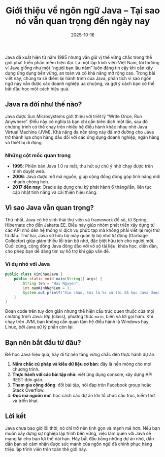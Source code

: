 ﻿---
title: "Giới thiệu về ngôn ngữ Java – Tại sao nó vẫn quan trọng đến ngày nay"
date: 2025-10-16
draft: false
tags: ["Java", "JavaScript", "Lập trình"]
categories: ["Lập trình"]
description: "Khám phá lịch sử, ưu điểm và lý do Java vẫn là lựa chọn phổ biến cho lập trình viên."
image: "/images/posts/gioi-thieu-ngon-ngu-java.jpg"
---

Java đã xuất hiện từ năm 1995 nhưng vẫn giữ vị thế vững chắc trong thế giới phát triển phần mềm hiện đại. Là một lập trình viên Việt Nam, tôi thường ví Java giống như một “người bạn lâu năm” luôn đáng tin cậy khi cần xây dựng ứng dụng bền vững, an toàn và có khả năng mở rộng cao. Trong bài viết này, chúng ta sẽ điểm lại hành trình của Java, phân tích vì sao ngôn ngữ này vẫn được các doanh nghiệp ưa chuộng, và gợi ý cách bạn có thể bắt đầu học một cách hiệu quả.

## Java ra đời như thế nào?

Java được Sun Microsystems giới thiệu với triết lý “Write Once, Run Anywhere”. Điều này có nghĩa là bạn chỉ cần biên dịch một lần, sau đó chương trình có thể chạy trên nhiều hệ điều hành khác nhau nhờ Java Virtual Machine (JVM). Khả năng đa nền tảng này đã mở đường cho Java trở thành lựa chọn hàng đầu đối với các ứng dụng doanh nghiệp, ngân hàng và thiết bị di động.

### Những cột mốc quan trọng

- **1995**: Phiên bản Java 1.0 ra mắt, thu hút sự chú ý nhờ chạy được trên trình duyệt web.  
- **2006**: Java được mở mã nguồn, giúp cộng đồng đóng góp tính năng mới nhanh chóng hơn.  
- **2017 đến nay**: Oracle áp dụng chu kỳ phát hành 6 tháng/lần, liên tục cập nhật tính năng và cải thiện hiệu năng.

## Vì sao Java vẫn quan trọng?

Thứ nhất, Java có hệ sinh thái thư viện và framework đồ sộ, từ Spring, Hibernate cho đến Jakarta EE. Điều này giúp nhóm phát triển xây dựng từ các API nhỏ đến hệ thống vi dịch vụ phức tạp mà không phải viết lại mọi thứ từ đầu. Thứ hai, Java sở hữu bộ máy quản lý bộ nhớ tự động (Garbage Collector) giúp giảm thiểu lỗi tràn bộ nhớ, đặc biệt hữu ích cho người mới. Cuối cùng, cộng đồng Java đông đảo với vô số tài liệu, khóa học, diễn đàn, cho phép bạn dễ dàng tìm sự hỗ trợ khi gặp vấn đề.

### Ví dụ nhỏ với Java

```java
public class XinChaoJava {
    public static void main(String[] args) {
        String ten = "Hai Nguyen";
        int namKinhNghiem = 3;
        System.out.printf("Xin chào, tôi là %s và tôi đã học Java được %d năm.%n", ten, namKinhNghiem);
    }
}
```

Đoạn code trên tuy đơn giản nhưng thể hiện cấu trúc quen thuộc của mọi chương trình Java: lớp (class), phương thức `main`, biến và lời gọi hàm. Khi chạy trên JVM, bạn không cần quan tâm hệ điều hành là Windows hay Linux, bởi Java xử lý phần còn lại.

## Bạn nên bắt đầu từ đâu?

Để học Java hiệu quả, hãy đi từ nền tảng vững chắc đến thực hành dự án:

1. **Nắm chắc cú pháp và kiểu dữ liệu cơ bản**: đây là nền móng cho mọi chương trình.  
2. **Thực hành với các bài tập nhỏ**: viết ứng dụng console, xây dựng API REST đơn giản.  
3. **Tham gia cộng đồng**: đổi bài tập, hỏi đáp trên Facebook group hoặc Stack Overflow.  
4. **Đọc mã nguồn mở**: học cách các dự án lớn tổ chức cấu trúc, kiểm thử và triển khai.

## Lời kết

Java chưa bao giờ lỗi thời; nó chỉ trở nên tinh gọn và mạnh mẽ hơn. Nếu bạn muốn xây dựng sự nghiệp lập trình bền vững, việc làm quen với Java sẽ mang lại cho bạn lợi thế dài hạn. Hãy bắt đầu bằng những dự án nhỏ, dần dần bạn sẽ cảm nhận được sức mạnh của ngôn ngữ đã chinh phục hàng triệu lập trình viên trên toàn thế giới này.
